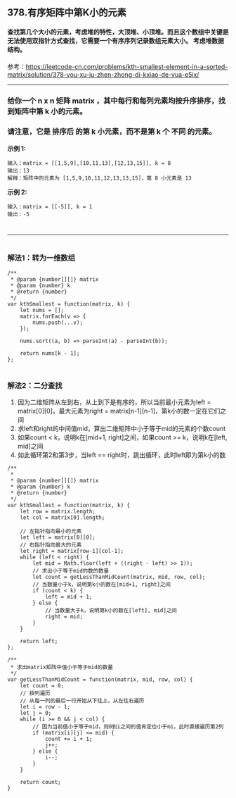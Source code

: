 ## 378.有序矩阵中第K小的元素

#### 查找第几个大小的元素，考虑堆的特性，大顶堆、小顶堆。**而且这个数组中关键是无法使用双指针方式查找，它需要一个有序序列记录数组元素大小。** 考虑堆数据结构。
参考：https://leetcode-cn.com/problems/kth-smallest-element-in-a-sorted-matrix/solution/378-you-xu-ju-zhen-zhong-di-kxiao-de-yua-e5ix/
***

###  **给你一个 n x n 矩阵 matrix ，其中每行和每列元素均按升序排序，找到矩阵中第 k 小的元素。** 
### **请注意，它是 排序后 的第 k 小元素，而不是第 k 个 不同 的元素。**


**示例 1:**
```
输入：matrix = [[1,5,9],[10,11,13],[12,13,15]], k = 8
输出：13
解释：矩阵中的元素为 [1,5,9,10,11,12,13,13,15]，第 8 小元素是 13
```


**示例 2:**
```
输入：matrix = [[-5]], k = 1
输出：-5
```

#
***
#
### **解法1：转为一维数组**

```
/**
 * @param {number[][]} matrix
 * @param {number} k
 * @return {number}
 */
var kthSmallest = function(matrix, k) {
    let nums = [];
    matrix.forEach(v => {
        nums.push(...v);
    });
    
    nums.sort((a, b) => parseInt(a) - parseInt(b));

    return nums[k - 1];
};
```

#
### **解法2：二分查找**
1. 因为二维矩阵从左到右，从上到下是有序的，所以当前最小元素为left = matrix[0][0]，最大元素为right = matrix[n-1][n-1]，第k小的数一定在它们之间
2. 求left和right的中间值mid，算出二维矩阵中小于等于mid的元素的个数count
3. 如果count < k，说明k在[mid+1, right]之间，如果count >= k，说明k在[left, mid]之间
4. 如此循环第2和第3步，当left == right时，跳出循环，此时left即为第k小的数

```
/**
 * 
 * @param {number[][]} matrix
 * @param {number} k
 * @return {number}
 */
var kthSmallest = function(matrix, k) {
    let row = matrix.length;
    let col = matrix[0].length;

    // 左指针指向最小的元素
    let left = matrix[0][0];
    // 右指针指向最大的元素
    let right = matrix[row-1][col-1];
    while (left < right) {
        let mid = Math.floor(left + ((right - left) >> 1));
        // 求出小于等于mid的数的数量
        let count = getLessThanMidCount(matrix, mid, row, col);
        // 当数量小于k，说明第k小的数在[mid+1, right]之间
        if (count < k) {
            left = mid + 1;
        } else {
            // 当数量大于k，说明第k小的数在[left], mid]之间
            right = mid;
        }
    }

    return left;
};

/**
 * 求出matrix矩阵中值小于等于mid的数量
 */
var getLessThanMidCount = function(matrix, mid, row, col) {
    let count = 0;
    // 按列遍历
    // 从每一列的最后一行开始从下往上，从左往右遍历
    let i = row - 1;
    let j = 0;
    while (i >= 0 && j < col) {
        // 因为当前值小于等于mid，则0到i之间的值肯定也小于mi，此时直接遍历第2列
        if (matrix[i][j] <= mid) {
            count += i + 1;
            j++;
        } else {
            i--;
        }
    }

    return count;
}
```
